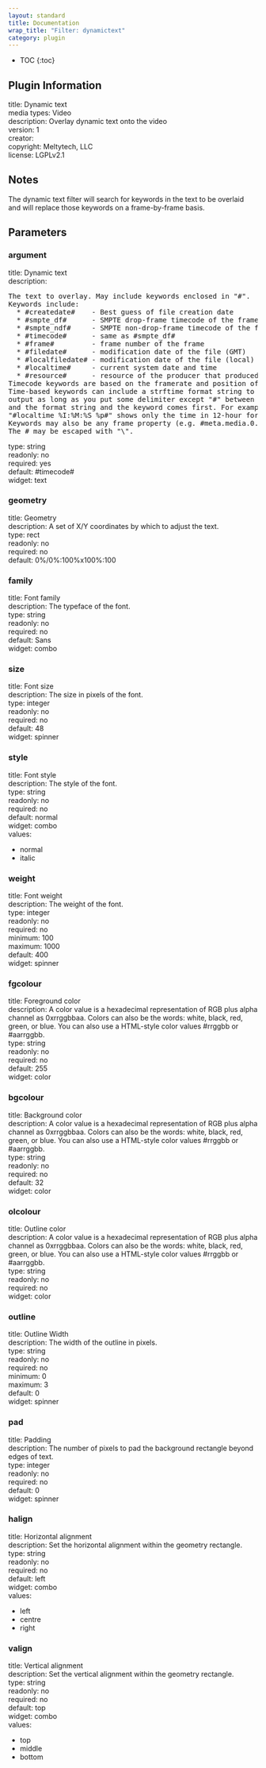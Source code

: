 ```yaml
---
layout: standard
title: Documentation
wrap_title: "Filter: dynamictext"
category: plugin
---
```

* TOC
{:toc}

## Plugin Information

title: Dynamic text  
media types:
Video  
description: Overlay dynamic text onto the video  
version: 1  
creator:   
copyright: Meltytech, LLC  
license: LGPLv2.1  

## Notes

The dynamic text filter will search for keywords in the text to be overlaid and will replace those keywords on a frame-by-frame basis.


## Parameters

### argument

title: Dynamic text    
description:
<pre>
The text to overlay. May include keywords enclosed in "#".
Keywords include:
  * #createdate#    - Best guess of file creation date
  * #smpte_df#      - SMPTE drop-frame timecode of the frame
  * #smpte_ndf#     - SMPTE non-drop-frame timecode of the frame
  * #timecode#      - same as #smpte_df#
  * #frame#         - frame number of the frame
  * #filedate#      - modification date of the file (GMT)
  * #localfiledate# - modification date of the file (local)
  * #localtime#     - current system date and time
  * #resource#      - resource of the producer that produced the frame
Timecode keywords are based on the framerate and position of the frame.
Time-based keywords can include a strftime format string to customize the
output as long as you put some delimiter except "#" between the keyword
and the format string and the keyword comes first. For example,
"#localtime %I:%M:%S %p#" shows only the time in 12-hour format.
Keywords may also be any frame property (e.g. #meta.media.0.codec.frame_rate#)
The # may be escaped with "\".
</pre>
type: string  
readonly: no  
required: yes  
default: #timecode#  
widget: text  

### geometry

title: Geometry    
description:
A set of X/Y coordinates by which to adjust the text.  
type: rect  
readonly: no  
required: no  
default: 0%/0%:100%x100%:100  

### family

title: Font family    
description:
The typeface of the font.  
type: string  
readonly: no  
required: no  
default: Sans  
widget: combo  

### size

title: Font size    
description:
The size in pixels of the font.  
type: integer  
readonly: no  
required: no  
default: 48  
widget: spinner  

### style

title: Font style    
description:
The style of the font.  
type: string  
readonly: no  
required: no  
default: normal  
widget: combo  
values:  

* normal
* italic

### weight

title: Font weight    
description:
The weight of the font.  
type: integer  
readonly: no  
required: no  
minimum: 100  
maximum: 1000  
default: 400  
widget: spinner  

### fgcolour

title: Foreground color    
description:
A color value is a hexadecimal representation of RGB plus alpha channel as 0xrrggbbaa. Colors can also be the words: white, black, red, green, or blue. You can also use a HTML-style color values #rrggbb or #aarrggbb.  
type: string  
readonly: no  
required: no  
default: 255  
widget: color  

### bgcolour

title: Background color    
description:
A color value is a hexadecimal representation of RGB plus alpha channel as 0xrrggbbaa. Colors can also be the words: white, black, red, green, or blue. You can also use a HTML-style color values #rrggbb or #aarrggbb.  
type: string  
readonly: no  
required: no  
default: 32  
widget: color  

### olcolour

title: Outline color    
description:
A color value is a hexadecimal representation of RGB plus alpha channel as 0xrrggbbaa. Colors can also be the words: white, black, red, green, or blue. You can also use a HTML-style color values #rrggbb or #aarrggbb.  
type: string  
readonly: no  
required: no  
widget: color  

### outline

title: Outline Width    
description:
The width of the outline in pixels.  
type: string  
readonly: no  
required: no  
minimum: 0  
maximum: 3  
default: 0  
widget: spinner  

### pad

title: Padding    
description:
The number of pixels to pad the background rectangle beyond edges of text.  
type: integer  
readonly: no  
required: no  
default: 0  
widget: spinner  

### halign

title: Horizontal alignment    
description:
Set the horizontal alignment within the geometry rectangle.  
type: string  
readonly: no  
required: no  
default: left  
widget: combo  
values:  

* left
* centre
* right

### valign

title: Vertical alignment    
description:
Set the vertical alignment within the geometry rectangle.  
type: string  
readonly: no  
required: no  
default: top  
widget: combo  
values:  

* top
* middle
* bottom

